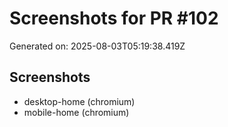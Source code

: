 # Screenshots for PR #102

Generated on: 2025-08-03T05:19:38.419Z

## Screenshots
- desktop-home (chromium)
- mobile-home (chromium)
